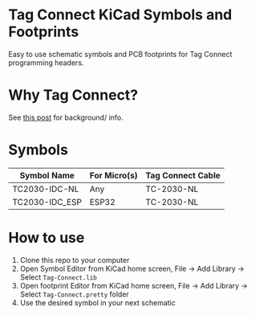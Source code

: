 # Tag Connect KiCad Symbols and Footprints
Easy to use schematic symbols and PCB footprints for Tag Connect programming headers.

# Why Tag Connect?
See [this post](nawo.tech) for background/ info.

# Symbols
| Symbol Name       | For Micro(s)          | Tag Connect Cable  |
| ------------- |-------------| -----|
| TC2030-IDC-NL    | Any | TC-2030-NL |
| TC2030-IDC_ESP    | ESP32 | TC-2030-NL |

# How to use
1. Clone this repo to your computer
2. Open Symbol Editor from KiCad home screen, File -> Add Library -> Select `Tag-Connect.lib`
3. Open footprint Editor from KiCad home screen, File -> Add Library -> Select `Tag-Connect.pretty` folder
4. Use the desired symbol in your next schematic
